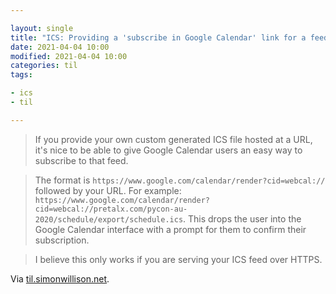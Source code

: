 ```yaml
---

layout: single
title: "ICS: Providing a 'subscribe in Google Calendar' link for a feed"
date: 2021-04-04 10:00
modified: 2021-04-04 10:00
categories: til
tags:

- ics
- til

---
```


> If you provide your own custom generated ICS file hosted at a URL,
> it's nice to be able to give Google Calendar users an easy way to subscribe to that feed.

> The format is `https://www.google.com/calendar/render?cid=webcal://` followed by your URL. For example:
> `https://www.google.com/calendar/render?cid=webcal://pretalx.com/pycon-au-2020/schedule/export/schedule.ics`.
> This drops the user into the Google Calendar interface with a prompt for them to confirm their subscription.

> I believe this only works if you are serving your ICS feed over HTTPS.

Via [til.simonwillison.net](https://github.com/simonw/til/blob/main/ics/google-calendar-ics-subscribe-link.md).
